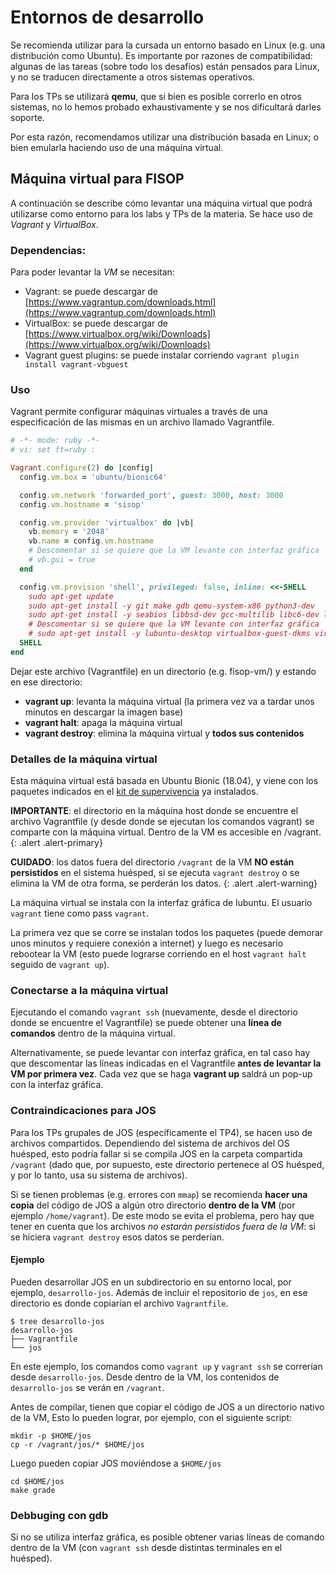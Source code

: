# Entornos de desarrollo

Se recomienda utilizar para la cursada un entorno basado en Linux (e.g. una distribución como Ubuntu). Es importante por razones de compatibilidad: algunas de las tareas (sobre todo los desafíos) están pensados para Linux, y no se traducen directamente a otros sistemas operativos.

Para los TPs se utilizará **qemu**, que si bien es posible correrlo en otros sistemas, no lo hemos probado exhaustivamente y se nos dificultará darles soporte.

Por esta razón, recomendamos utilizar una distribución basada en Linux; o bien emularla haciendo uso de una máquina virtual.

## Máquina virtual para FISOP

A continuación se describe cómo levantar una máquina virtual que podrá utilizarse como entorno para los labs y TPs de la materia. Se hace uso de _Vagrant_ y _VirtualBox_.

### Dependencias:

Para poder levantar la _VM_ se necesitan:

- Vagrant: se puede descargar de [https://www.vagrantup.com/downloads.html](https://www.vagrantup.com/downloads.html)
- VirtualBox: se puede descargar de [https://www.virtualbox.org/wiki/Downloads](https://www.virtualbox.org/wiki/Downloads)
- Vagrant guest plugins: se puede instalar corriendo `vagrant plugin install
  vagrant-vbguest`

### Uso

Vagrant permite configurar máquinas virtuales a través de una especificación de las mismas en un archivo llamado Vagrantfile.

```ruby
# -*- mode: ruby -*-
# vi: set ft=ruby :

Vagrant.configure(2) do |config|
  config.vm.box = 'ubuntu/bionic64'

  config.vm.network 'forwarded_port', guest: 3000, host: 3000
  config.vm.hostname = 'sisop'

  config.vm.provider 'virtualbox' do |vb|
    vb.memory = '2048'
    vb.name = config.vm.hostname
    # Descomentar si se quiere que la VM levante con interfaz gráfica
    # vb.gui = true
  end

  config.vm.provision 'shell', privileged: false, inline: <<-SHELL
    sudo apt-get update
    sudo apt-get install -y git make gdb qemu-system-x86 python3-dev
    sudo apt-get install -y seabios libbsd-dev gcc-multilib libc6-dev linux-libc-dev clang vim
    # Descomentar si se quiere que la VM levante con interfaz gráfica
    # sudo apt-get install -y lubuntu-desktop virtualbox-guest-dkms virtualbox-guest-utils virtualbox-guest-x11
  SHELL
end
```

Dejar este archivo (Vagrantfile) en un directorio (e.g. fisop-vm/) y estando en
ese directorio:
- **vagrant up**: levanta la máquina virtual (la primera vez va a tardar unos minutos en descargar la imagen base)
- **vagrant halt**: apaga la máquina virtual
- **vagrant destroy**: elimina la máquina virtual y **todos sus contenidos**

### Detalles de la máquina virtual

Esta máquina virtual está basada en Ubuntu Bionic (18.04), y viene con los paquetes indicados en el [kit de supervivencia](kit.md) ya instalados.

**IMPORTANTE**: el directorio en la máquina host donde se encuentre el archivo
Vagrantfile (y desde donde se ejecutan los comandos vagrant) se comparte con
la máquina virtual. Dentro de la VM es accesible en /vagrant.
{: .alert .alert-primary}

**CUIDADO**: los datos fuera del directorio `/vagrant` de la VM **NO están persistidos** en el sistema huésped, si se ejecuta `vagrant destroy` o se elimina la VM de otra forma, se perderán los datos.
{: .alert .alert-warning}

La máquina virtual se instala con la interfaz gráfica de lubuntu. El usuario
`vagrant` tiene como pass `vagrant`. 

La primera vez que se corre se instalan todos los paquetes (puede demorar unos
minutos y requiere conexión a internet) y luego es necesario rebootear la VM
(esto puede lograrse corriendo en el host `vagrant halt` seguido de `vagrant
up`).

### Conectarse a la máquina virtual

Ejecutando el comando `vagrant ssh` (nuevamente, desde el directorio donde se encuentre el Vagrantfile) se puede obtener una **línea de comandos**
dentro de la máquina virtual.

Alternativamente, se puede levantar con interfaz gráfica, en tal caso hay que descomentar las líneas indicadas en el Vagrantfile **antes de levantar la VM por primera vez**. Cada vez que se haga **vagrant up** saldrá un pop-up con la interfaz gráfica.

### Contraindicaciones para JOS

Para los TPs grupales de JOS (específicamente el TP4), se hacen uso de archivos compartidos. Dependiendo del sistema de archivos del OS huésped, esto podría fallar si se compila JOS en la carpeta compartida `/vagrant` (dado que, por supuesto, este directorio pertenece al OS huésped, y por lo tanto, usa su sistema de archivos).

Si se tienen problemas (e.g. errores con `mmap`) se recomienda **hacer una copia** del código de JOS a algún otro directorio **dentro de la VM** (por ejemplo `/home/vagrant`). De este modo se evita el problema, pero hay que tener en cuenta que los archivos _no estarán persistidos fuera de la VM_: si se hiciera `vagrant destroy` esos datos se perderían.

#### Ejemplo

Pueden desarrollar JOS en un subdirectorio en su entorno local, por ejemplo, `desarrollo-jos`. Además de incluir el repositorio de `jos`, en ese directorio es donde copiarían el archivo `Vagrantfile`.

```
$ tree desarrollo-jos
desarrollo-jos
├── Vagrantfile
└── jos
```

En este ejemplo, los comandos como `vagrant up` y `vagrant ssh` se correrían desde `desarrollo-jos`. Desde dentro de la VM, los contenidos de `desarrollo-jos` se verán en `/vagrant`.

Antes de compilar, tienen que copiar el código de JOS a un directorio nativo de la VM, Esto lo pueden lograr, por ejemplo, con el siguiente script:

```
mkdir -p $HOME/jos
cp -r /vagrant/jos/* $HOME/jos
```

Luego pueden copiar JOS moviéndose a `$HOME/jos`

```
cd $HOME/jos
make grade
```

### Debbuging con gdb

Si no se utiliza interfaz gráfica, es posible obtener varias líneas de comando dentro de la VM (con `vagrant ssh` desde distintas terminales en el huésped).
